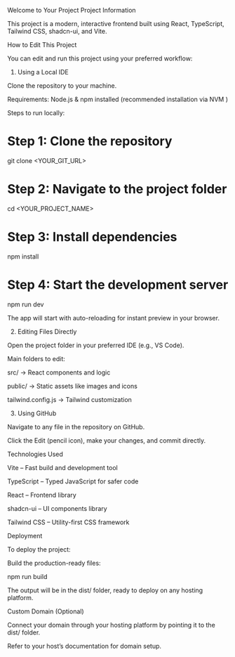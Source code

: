 Welcome to Your Project
Project Information

This project is a modern, interactive frontend built using React, TypeScript, Tailwind CSS, shadcn-ui, and Vite.

How to Edit This Project

You can edit and run this project using your preferred workflow:

1. Using a Local IDE

Clone the repository to your machine.

Requirements: Node.js & npm installed (recommended installation via NVM
)

Steps to run locally:

# Step 1: Clone the repository
git clone <YOUR_GIT_URL>

# Step 2: Navigate to the project folder
cd <YOUR_PROJECT_NAME>

# Step 3: Install dependencies
npm install

# Step 4: Start the development server
npm run dev


The app will start with auto-reloading for instant preview in your browser.

2. Editing Files Directly

Open the project folder in your preferred IDE (e.g., VS Code).

Main folders to edit:

src/ → React components and logic

public/ → Static assets like images and icons

tailwind.config.js → Tailwind customization

3. Using GitHub

Navigate to any file in the repository on GitHub.

Click the Edit (pencil icon), make your changes, and commit directly.

Technologies Used

Vite – Fast build and development tool

TypeScript – Typed JavaScript for safer code

React – Frontend library

shadcn-ui – UI components library

Tailwind CSS – Utility-first CSS framework

Deployment

To deploy the project:

Build the production-ready files:

npm run build


The output will be in the dist/ folder, ready to deploy on any hosting platform.

Custom Domain (Optional)

Connect your domain through your hosting platform by pointing it to the dist/ folder.

Refer to your host’s documentation for domain setup.